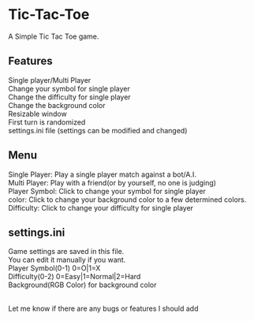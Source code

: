 # Tic-Tac-Toe

A Simple Tic Tac Toe game.<br/>

## Features

Single player/Multi Player<br/>
Change your symbol for single player<br/>
Change the difficulty for single player<br/>
Change the background color<br/>
Resizable window<br/>
First turn is randomized<br/>
settings.ini file (settings can be modified and changed)<br/>

## Menu

Single Player: Play a single player match against a bot/A.I.<br/>
Multi Player: Play with a friend(or by yourself, no one is judging)<br/>
Player Symbol: Click to change your symbol for single player<br/>
color: Click to change your background color to a few determined colors.<br/>
Difficulty: Click to change your difficulty for single player<br/>

## settings.ini

Game settings are saved in this file.<br/>
You can edit it manually if you want.<br/>
Player Symbol(0-1) 0=O|1=X<br/>
Difficulty(0-2) 0=Easy|1=Normal|2=Hard<br/>
Background(RGB Color) for background color<br/>
<br/>

Let me know if there are any bugs or features I should add
